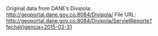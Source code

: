 Original data from DANE’s Divipola: http://geoportal.dane.gov.co:8084/Divipola/
File URL: http://geoportal.dane.gov.co:8084/Divipola/ServletReporte?fechaVigencia=2015-03-31
